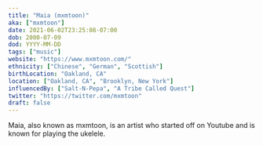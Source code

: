 ```yaml
---
title: "Maia (mxmtoon)"
aka: ["mxmtoon"]
date: 2021-06-02T23:25:08-07:00
dob: 2000-07-09
dod: YYYY-MM-DD
tags: ["music"]
website: "https://www.mxmtoon.com/"
ethnicity: ["Chinese", "German", "Scottish"]
birthLocation: "Oakland, CA"
location: ["Oakland, CA", "Brooklyn, New York"]
influencedBy: ["Salt-N-Pepa", "A Tribe Called Quest"]
twitter: "https://twitter.com/mxmtoon"
draft: false
---
```


Maia, also known as mxmtoon, is an artist who started off on Youtube and is
known for playing the ukelele.
